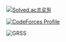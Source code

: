 
[![Solved.ac프로필](http://mazassumnida.wtf/api/v2/generate_badge?boj=hoxymola)](https://solved.ac/hoxymola)

[![CodeForces Profile](https://cf.leed.at?id=hoxym01a)](https://codeforces.com/profile/hoxym01a)

![GRSS](https://github-readme-steam-card.vercel.app/status/?steamid=76561198843102917&show_in_game_bg=true&show_recent_game_bg=true)
